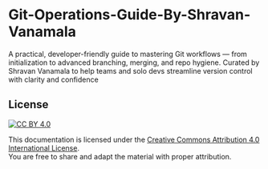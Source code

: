 # Git-Operations-Guide-By-Shravan-Vanamala
A practical, developer-friendly guide to mastering Git workflows — from initialization to advanced branching, merging, and repo hygiene. Curated by Shravan Vanamala to help teams and solo devs streamline version control with clarity and confidence
## License

[![CC BY 4.0](https://img.shields.io/badge/License-CC%20BY%204.0-lightgrey.svg)](https://creativecommons.org/licenses/by/4.0/)

This documentation is licensed under the [Creative Commons Attribution 4.0 International License](https://creativecommons.org/licenses/by/4.0/).  
You are free to share and adapt the material with proper attribution.
